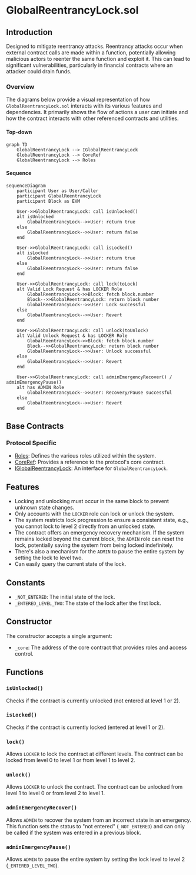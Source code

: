 # GlobalReentrancyLock.sol

## Introduction
Designed to mitigate reentrancy attacks. Reentrancy attacks occur when external contract calls are made within a function, potentially allowing malicious actors to reenter the same function and exploit it. This can lead to significant vulnerabilities, particularly in financial contracts where an attacker could drain funds.

### Overview
The diagrams below provide a visual representation of how `GlobalReentrancyLock.sol` interacts with its various features and dependencies. It primarily shows the flow of actions a user can initiate and how the contract interacts with other referenced contracts and utilities.

#### Top-down
```mermaid
graph TD
    GlobalReentrancyLock --> IGlobalReentrancyLock
    GlobalReentrancyLock --> CoreRef
    GlobalReentrancyLock --> Roles
```

#### Sequence
```mermaid
sequenceDiagram
    participant User as User/Caller
    participant GlobalReentrancyLock
    participant Block as EVM
    
    User->>GlobalReentrancyLock: call isUnlocked()
    alt isUnlocked
        GlobalReentrancyLock-->>User: return true
    else
        GlobalReentrancyLock-->>User: return false
    end
    
    User->>GlobalReentrancyLock: call isLocked()
    alt isLocked
        GlobalReentrancyLock-->>User: return true
    else
        GlobalReentrancyLock-->>User: return false
    end
    
    User->>GlobalReentrancyLock: call lock(toLock)
    alt Valid Lock Request & has LOCKER Role
        GlobalReentrancyLock->>Block: fetch block.number
        Block-->>GlobalReentrancyLock: return block number
        GlobalReentrancyLock-->>User: Lock successful
    else
        GlobalReentrancyLock-->>User: Revert
    end
    
    User->>GlobalReentrancyLock: call unlock(toUnlock)
    alt Valid Unlock Request & has LOCKER Role
        GlobalReentrancyLock->>Block: fetch block.number
        Block-->>GlobalReentrancyLock: return block number
        GlobalReentrancyLock-->>User: Unlock successful
    else
        GlobalReentrancyLock-->>User: Revert
    end
    
    User->>GlobalReentrancyLock: call adminEmergencyRecover() / adminEmergencyPause()
    alt has ADMIN Role
        GlobalReentrancyLock-->>User: Recovery/Pause successful
    else
        GlobalReentrancyLock-->>User: Revert
    end
```

## Base Contracts
### Protocol Specific
- [Roles](https://github.com/ZTX-Foundation/tuxedo/blob/develop/src/core/Roles.sol): Defines the various roles utilized within the system.
- [CoreRef](https://github.com/ZTX-Foundation/tuxedo/blob/develop/src/refs/CoreRef.sol): Provides a reference to the protocol's core contract.
- [IGlobalReentrancyLock](https://github.com/ZTX-Foundation/tuxedo/blob/develop/src/core/IGlobalReentrancyLock.sol): An interface for `GlobalReentrancyLock`.

## Features
- Locking and unlocking must occur in the same block to prevent unknown state changes.
- Only accounts with the `LOCKER` role can lock or unlock the system.
- The system restricts lock progression to ensure a consistent state, e.g., you cannot lock to level 2 directly from an unlocked state.
- The contract offers an emergency recovery mechanism. If the system remains locked beyond the current block, the `ADMIN` role can reset the lock, potentially saving the system from being locked indefinitely.
- There's also a mechanism for the `ADMIN` to pause the entire system by setting the lock to level two.
- Can easily query the current state of the lock.

## Constants
- `_NOT_ENTERED`: The initial state of the lock.
- `_ENTERED_LEVEL_TWO`: The state of the lock after the first lock.

## Constructor
The constructor accepts a single argument:

- `_core`: The address of the core contract that provides roles and access control.

## Functions
### `isUnlocked()`
Checks if the contract is currently unlocked (not entered at level 1 or 2).

### `isLocked()`
Checks if the contract is currently locked (entered at level 1 or 2).

### `lock()`
Allows `LOCKER` to lock the contract at different levels. The contract can be locked from level 0 to level 1 or from level 1 to level 2.

### `unlock()`
Allows `LOCKER` to unlock the contract. The contract can be unlocked from level 1 to level 0 or from level 2 to level 1.

### `adminEmergencyRecover()`
Allows `ADMIN` to recover the system from an incorrect state in an emergency. This function sets the status to "not entered" (`_NOT_ENTERED`) and can only be called if the system was entered in a previous block.

### `adminEmergencyPause()`
Allows `ADMIN` to pause the entire system by setting the lock level to level 2 (`_ENTERED_LEVEL_TWO`).
